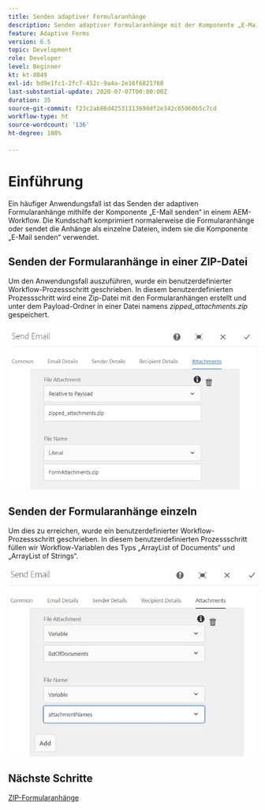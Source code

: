 ```yaml
---
title: Senden adaptiver Formularanhänge
description: Senden adaptiver Formularanhänge mit der Komponente „E-Mail senden“
feature: Adaptive Forms
version: 6.5
topic: Development
role: Developer
level: Beginner
kt: kt-8049
exl-id: bd9e1fc1-2fc7-452c-9a4a-2e16f6821760
last-substantial-update: 2020-07-07T00:00:00Z
duration: 35
source-git-commit: f23c2ab86d42531113690df2e342c65060b5c7cd
workflow-type: ht
source-wordcount: '136'
ht-degree: 100%

---
```


# Einführung



Ein häufiger Anwendungsfall ist das Senden der adaptiven Formularanhänge mithilfe der Komponente „E-Mail senden“ in einem AEM-Workflow.
Die Kundschaft komprimiert normalerweise die Formularanhänge oder sendet die Anhänge als einzelne Dateien, indem sie die Komponente „E-Mail senden“ verwendet.

## Senden der Formularanhänge in einer ZIP-Datei

Um den Anwendungsfall auszuführen, wurde ein benutzerdefinierter Workflow-Prozessschritt geschrieben. In diesem benutzerdefinierten Prozessschritt wird eine Zip-Datei mit den Formularanhängen erstellt und unter dem Payload-Ordner in einer Datei namens *zipped_attachments.zip* gespeichert.

![send-form-attachments](assets/send-form-attachments.JPG)

## Senden der Formularanhänge einzeln

Um dies zu erreichen, wurde ein benutzerdefinierter Workflow-Prozessschritt geschrieben. In diesem benutzerdefinierten Prozessschritt füllen wir Workflow-Variablen des Typs „ArrayList of Documents“ und „ArrayList of Strings“.

![send-list-of-documents](assets/send-list-of-documents.JPG)

## Nächste Schritte

[ZIP-Formularanhänge](./custom-process-step.md)
